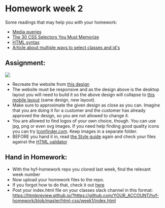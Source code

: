 # Homework week 2

Some readings that may help you with your homework:
 - [Media queries](https://css-tricks.com/css-media-queries/)
 - [The 30 CSS Selectors You Must Memorize](https://code.tutsplus.com/tutorials/the-30-css-selectors-you-must-memorize--net-16048)
 - [HTML syntax](http://www.w3schools.com/html/html5_syntax.asp)
 - [Article about multiple ways to select classes and id's](https://css-tricks.com/multiple-class-id-selectors)


## Assignment:
![](https://media.giphy.com/media/3o6MbdxnLWKRuE1RxS/giphy.gif)
- Recreate the website from [this design](https://imgur.com/a/1gEdR)
- The website must be responsive and as the design above is the desktop layout you will need to build it so the above design will collapse to [this mobile layout](https://imgur.com/a/shzBr) (same design, new layout).
- Make sure to approximate the given design as close as you can. Imagine that you are doing it for a customer and the customer has already approved the design, so you are not allowed to change it.
- You are allowed to find logos of your own choice, though. You can use jpg, png or even svg images. If you need help finding good quality icons you can try [Iconfinder.com](http://iconfinder.com). Keep images in a separate folder.
 - BEFORE you hand it in, read [the Style guide](http://www.w3schools.com/html/html5_syntax.asp) again and check your files against the [HTML validator](https://validator.w3.org/)


## Hand in Homework:
- With the hyf-homework repo you cloned last week, find the relevant week number
- Now upload your homework files to the repo. 
- If you forgot how to do that, check it out [here](../Week1/homework.md#hand-in-homework)
- Post your index.html file on your classes slack channel in this format: https://htmlpreview.github.io/?https://github.com/YOUR_ACCOUNT/hyf-homework/blob/master/html-css/week1/index.html
